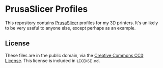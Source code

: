 # PrusaSlicer Profiles

This repository contains [PrusaSlicer][] profiles for my 3D
printers. It's unlikely to be very useful to anyone else, except
perhaps as an example.

 [PrusaSlicer]: https://github.com/prusa3d/PrusaSlicer

## License

These files are in the public domain, via the
[Creative Commons CC0 License][cc0]. This license is included in `LICENSE.md`.

 [cc0]: https://creativecommons.org/publicdomain/zero/1.0/
